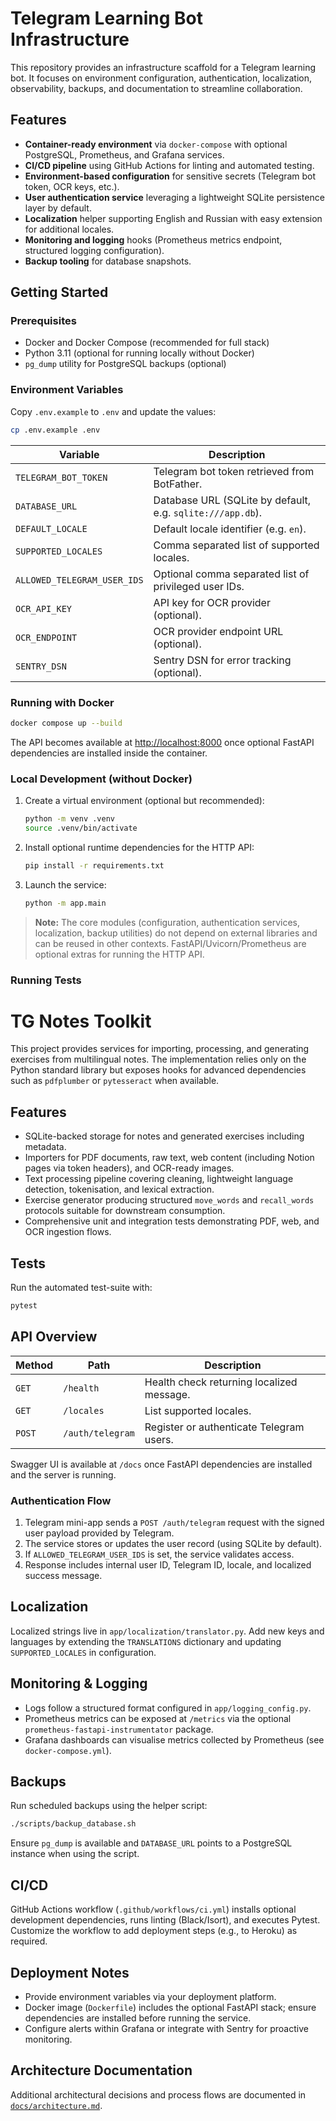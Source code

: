 # Telegram Learning Bot Infrastructure

This repository provides an infrastructure scaffold for a Telegram learning bot. It focuses on environment configuration, authentication, localization, observability, backups, and documentation to streamline collaboration.

## Features

- **Container-ready environment** via `docker-compose` with optional PostgreSQL, Prometheus, and Grafana services.
- **CI/CD pipeline** using GitHub Actions for linting and automated testing.
- **Environment-based configuration** for sensitive secrets (Telegram bot token, OCR keys, etc.).
- **User authentication service** leveraging a lightweight SQLite persistence layer by default.
- **Localization** helper supporting English and Russian with easy extension for additional locales.
- **Monitoring and logging** hooks (Prometheus metrics endpoint, structured logging configuration).
- **Backup tooling** for database snapshots.

## Getting Started

### Prerequisites

- Docker and Docker Compose (recommended for full stack)
- Python 3.11 (optional for running locally without Docker)
- `pg_dump` utility for PostgreSQL backups (optional)

### Environment Variables

Copy `.env.example` to `.env` and update the values:

```bash
cp .env.example .env
```

| Variable | Description |
| --- | --- |
| `TELEGRAM_BOT_TOKEN` | Telegram bot token retrieved from BotFather. |
| `DATABASE_URL` | Database URL (SQLite by default, e.g. `sqlite:///app.db`). |
| `DEFAULT_LOCALE` | Default locale identifier (e.g. `en`). |
| `SUPPORTED_LOCALES` | Comma separated list of supported locales. |
| `ALLOWED_TELEGRAM_USER_IDS` | Optional comma separated list of privileged user IDs. |
| `OCR_API_KEY` | API key for OCR provider (optional). |
| `OCR_ENDPOINT` | OCR provider endpoint URL (optional). |
| `SENTRY_DSN` | Sentry DSN for error tracking (optional). |

### Running with Docker

```bash
docker compose up --build
```

The API becomes available at <http://localhost:8000> once optional FastAPI dependencies are installed inside the container.

### Local Development (without Docker)

1. Create a virtual environment (optional but recommended):
   ```bash
   python -m venv .venv
   source .venv/bin/activate
   ```
2. Install optional runtime dependencies for the HTTP API:
   ```bash
   pip install -r requirements.txt
   ```
3. Launch the service:
   ```bash
   python -m app.main
   ```

> **Note:** The core modules (configuration, authentication services, localization, backup utilities) do not depend on external libraries and can be reused in other contexts. FastAPI/Uvicorn/Prometheus are optional extras for running the HTTP API.

### Running Tests
# TG Notes Toolkit

This project provides services for importing, processing, and generating exercises from multilingual notes. The implementation
relies only on the Python standard library but exposes hooks for advanced dependencies such as `pdfplumber` or `pytesseract`
when available.

## Features

- SQLite-backed storage for notes and generated exercises including metadata.
- Importers for PDF documents, raw text, web content (including Notion pages via token headers), and OCR-ready images.
- Text processing pipeline covering cleaning, lightweight language detection, tokenisation, and lexical extraction.
- Exercise generator producing structured `move_words` and `recall_words` protocols suitable for downstream consumption.
- Comprehensive unit and integration tests demonstrating PDF, web, and OCR ingestion flows.

## Tests

Run the automated test-suite with:

```bash
pytest
```

## API Overview

| Method | Path | Description |
| --- | --- | --- |
| `GET` | `/health` | Health check returning localized message. |
| `GET` | `/locales` | List supported locales. |
| `POST` | `/auth/telegram` | Register or authenticate Telegram users. |

Swagger UI is available at `/docs` once FastAPI dependencies are installed and the server is running.

### Authentication Flow

1. Telegram mini-app sends a `POST /auth/telegram` request with the signed user payload provided by Telegram.
2. The service stores or updates the user record (using SQLite by default).
3. If `ALLOWED_TELEGRAM_USER_IDS` is set, the service validates access.
4. Response includes internal user ID, Telegram ID, locale, and localized success message.

## Localization

Localized strings live in `app/localization/translator.py`. Add new keys and languages by extending the `TRANSLATIONS` dictionary and updating `SUPPORTED_LOCALES` in configuration.

## Monitoring & Logging

- Logs follow a structured format configured in `app/logging_config.py`.
- Prometheus metrics can be exposed at `/metrics` via the optional `prometheus-fastapi-instrumentator` package.
- Grafana dashboards can visualise metrics collected by Prometheus (see `docker-compose.yml`).

## Backups

Run scheduled backups using the helper script:

```bash
./scripts/backup_database.sh
```

Ensure `pg_dump` is available and `DATABASE_URL` points to a PostgreSQL instance when using the script.

## CI/CD

GitHub Actions workflow (`.github/workflows/ci.yml`) installs optional development dependencies, runs linting (Black/Isort), and executes Pytest. Customize the workflow to add deployment steps (e.g., to Heroku) as required.

## Deployment Notes

- Provide environment variables via your deployment platform.
- Docker image (`Dockerfile`) includes the optional FastAPI stack; ensure dependencies are installed before running the service.
- Configure alerts within Grafana or integrate with Sentry for proactive monitoring.

## Architecture Documentation

Additional architectural decisions and process flows are documented in [`docs/architecture.md`](docs/architecture.md).
